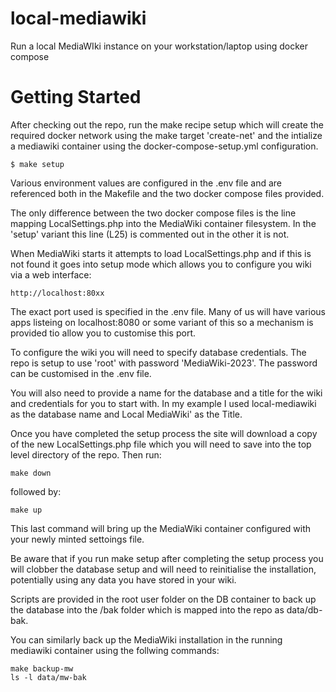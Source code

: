 # local-mediawiki

Run a local MediaWIki instance on your workstation/laptop using docker compose

# Getting Started

After checking out the repo, run the make recipe setup which will
create the required docker network using the make target 'create-net'
and the intialize a mediawiki container using the docker-compose-setup.yml
configuration.

```
$ make setup
```

Various environment values are configured in the .env file and are
referenced both in the Makefile and the two docker compose files
provided.

The only difference between the two docker compose files is the
line mapping LocalSettings.php into the MediaWiki container filesystem.
In the 'setup' variant this line (L25) is commented out in the other
it is not.

When MediaWiki starts it attempts to load LocalSettings.php and
if this is not found it goes into setup mode which allows you to
configure you wiki via a web interface:

```
http://localhost:80xx
```

The exact port used is specified in the .env file.  Many of us will
have various apps listeing on localhost:8080 or some variant of
this so a mechanism is provided tio allow you to customise this
port.

To configure the wiki you will need to specify database credentials.
The repo is setup to use 'root' with password 'MediaWiki-2023'.
The password can be customised in the .env file.

You will also need to provide a name for the database and a title
for the wiki and credentials for you to start with.  In my example
I used local-mediawiki as the database name and Local MediaWiki'
as the Title.

Once you have completed the setup process the site will download a
copy of the new LocalSettings.php file which you will need to save
into the top level directory of the repo. Then run:

```
make down
```

followed by:

```
make up
```

This last command will bring up the MediaWiki container configured
with your newly minted settoings file.

Be aware that if you run make setup after completing the setup
process you will clobber the database setup and will need to
reinitialise the installation, potentially using any data you
have stored in your wiki.

Scripts are provided in the root user folder on the DB container
to back up the database into the /bak folder which is mapped into
the repo as data/db-bak.

You can similarly back up the MediaWiki installation in the running
mediawiki container using the follwing commands:

```
make backup-mw
ls -l data/mw-bak
```






